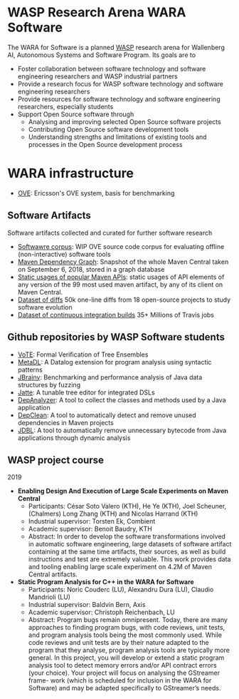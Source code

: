 # WASP Research Arena WARA Software

The WARA for Software is a planned [WASP](http://wasp-sweden.org/) research arena for Wallenberg AI, Autonomous Systems and Software Program.  Its goals are to
- Foster collaboration between software technology and software engineering researchers and WASP industrial partners
- Provide a research focus for WASP software technology and software engineering researchers
- Provide resources for software technology and software engineering researchers, especially students
- Support Open Source software through
  - Analysing and improving selected Open Source software projects
  - Contributing Open Source software development tools
  - Understanding strengths and limitations of existing tools and processes in the Open Source development process

# WARA infrastructure

* [OVE](https://github.com/Ericsson/ove): Ericsson's OVE system, basis for benchmarking

## Software Artifacts

Software artifacts collected and curated for further software research

* [Softwawre corpus](https://github.com/wasp-sweden/wara-sw-tech-tools): WIP OVE source code corpus for evaluating offline (non-interactive) software tools
* [Maven Dependency Graph](https://zenodo.org/record/1489120): Snapshot of the whole Maven Central taken on September 6, 2018, stored in a graph database
* [Static usages of popular Maven APIs](https://zenodo.org/record/2567268): static usages of API elements of any version of the 99 most used maven artifact, by any of its client on Maven Central.
* [Dataset of diffs](https://github.com/KTH/CodRep-competition/) 50k one-line diffs from 18 open-source projects to study software evolution
* [Dataset of continuous integration builds](https://zenodo.org/record/2560966) 35+ Millions of Travis jobs

## Github repositories by WASP Software students
* [VoTE](https://github.com/john-tornblom/VoTE): Formal Verification of Tree Ensembles
* [MetaDL](https://github.com/lu-cs-sde/metadl): A Datalog extension for program analysis using syntactic patterns
* [JBrainy](https://git.cs.lth.se/noricc/jbrainy): Benchmarking and performance analysis of Java data structures by fuzzing
* [Jatte](https://bitbucket.org/jastadd/jatte): A tunable tree editor for integrated DSLs
* [DepAnalyzer](https://github.com/castor-software/depanalyzer): A tool to collect the classes and methods used by a Java application
* [DepClean](https://github.com/castor-software/depclean): A tool to automatically detect and remove unused dependencies in Maven projects 
* [JDBL](https://github.com/castor-software/jdbl): A tool to automatically remove unnecessary bytecode from Java applications through dynamic analysis 

## WASP project course

2019
  * **Enabling Design And Execution of Large Scale Experiments on Maven Central**
    * Participants: César Soto Valero (KTH), He Ye (KTH), Joel Scheuner, (Chalmers) Long Zhang (KTH) and Nicolas Harrand (KTH)
    * Industrial supervisor: Torsten Ek, Combient
    * Academic supervisor: Benoit Baudry, KTH
    * Abstract: In order to develop the software transformations involved in automatic software engineering, large datasets of software artifact containing at the same time artifacts, their sources, as well as build instructions and test are extremely valuable. This work provides data and tooling enabling large scale experiment on 4.2M of Maven Central artifacts.
  * **Static Program Analysis for C++ in the WARA for Software**
    * Participants: Noric Couderc (LU), Alexandru Dura (LU), Claudio Mandrioli (LU)
    * Industrial supervisor: Baldvin Bern, Axis
	* Academic supervisor: Christoph Reichenbach, LU
	* Abstract: Program bugs remain omnipresent. Today, there are many approaches to finding program bugs, with code reviews, unit tests, and program analysis tools being the most commonly used. While code reviews and unit tests are by their nature adapted to the program that they analyse, program analysis tools are typically more general.  In this project, you will develop or extend a static program analysis tool to detect memory errors and/or API contract errors (your choice). Your project will focus on analysing the GStreamer frame- work (which is scheduled for inclusion in the WARA for Software) and may be adapted specifically to GStreamer’s needs.


